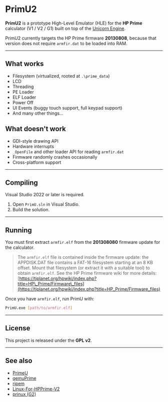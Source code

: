 # PrimU2

**PrimU2** is a prototype High-Level Emulator (HLE) for the **HP Prime** calculator (V1 / V2 / G1) built on top of the [Unicorn Engine](https://github.com/unicorn-engine/unicorn).

PrimU2 currently targets the HP Prime firmware **20130808**, because that version does not require `armfir.dat` to be loaded into RAM.

---

## What works

* Filesystem (virtualized, rooted at `.\prime_data`)
* LCD
* Threading
* PE Loader
* ELF Loader
* Power Off
* UI Events (buggy touch support, full keypad support)
* And many other things...

## What doesn't work

* GDI-style drawing API
* Hardware interrupts
* `_OpenFile` and other loader API for reading `armfir.dat`
* Firmware randomly crashes occasionally
* Cross-platform support

---

## Compiling

Visual Studio 2022 or later is required.

1. Open `PrimU.sln` in Visual Studio.
2. Build the solution.

---

## Running

You must first extract `armfir.elf` from the **201308080** firmware update for the calculator.

> The `armfir.elf` file is contained inside the firmware update: the APPDISK.DAT file contains a FAT-16 filesystem starting at an 8 KB offset. Mount that filesystem (or extract it with a suitable tool) to obtain `armfir.elf`. See the HP Prime firmware wiki for more details:
> [https://tiplanet.org/hpwiki/index.php?title=HP\_Prime/Firmware\_files](https://tiplanet.org/hpwiki/index.php?title=HP_Prime/Firmware_files)

Once you have `armfir.elf`, run PrimU with:

```bash
PrimU.exe [path/to/armfir.elf]
```

---

## License

This project is released under the **GPL v2**.

---

## See also

* [PrimeU](https://github.com/opcod3/PrimeU)
* [qemuPrime](https://github.com/Gigi1237/qemuPrime)
* [ripem](https://github.com/boricj/ripem)
* [Linux-For-HPPrime-V2](https://github.com/Repeerc/Linux-For-HPPrime-V2)
* [prinux (G2)](https://github.com/zephray/prinux)
